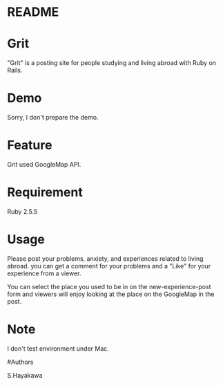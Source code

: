 # README

# Grit

"Grit" is a posting site for people studying and living abroad with Ruby on Rails.

# Demo

Sorry, I don't prepare the demo.


# Feature

Grit used GoogleMap API.

# Requirement

Ruby 2.5.5

# Usage
 Please post your problems, anxiety, and experiences related to living abroad. you can get a comment for your problems and a "Like" for your experience from a viewer.

 You can select the place you used to be in on the new-experience-post form and viewers will enjoy looking at the place on the GoogleMap in the post.

# Note

I don't test environment under Mac.

#Authors

S.Hayakawa



<!-- This README would normally document whatever steps are necessary to get the
application up and running.

Things you may want to cover:

* Ruby version

* System dependencies

* Configuration

* Database creation

* Database initialization

* How to run the test suite

* Services (job queues, cache servers, search engines, etc.)

* Deployment instructions

* ... -->
